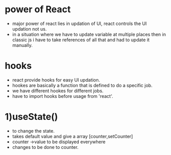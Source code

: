 # power of React
- major power of react lies in updation of UI, react controls the UI updation not us.
- in a situation where we have to update variable at multiple places then in classic js i have to take references of all that and had to update it manually.

# hooks
- react provide hooks for easy UI updation.
- hookes are basically a function that is defined to do a specific job.
- we have different hookes for different jobs.
- have to import hooks before usage from 'react'.

# 1)useState()
- to change the state.
- takes default value and give a array [counter,setCounter]
- counter ->value to be displayed everywhere
- changes to be done to counter.